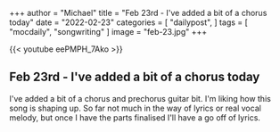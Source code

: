 +++
author = "Michael"
title = "Feb 23rd - I've added a bit of a chorus today"
date = "2022-02-23"
categories = [
  "dailypost",
]
tags = [
  "mocdaily",
  "songwriting"
]
image = "feb-23.jpg"
+++

{{< youtube eePMPH_7Ako >}}

## Feb 23rd - I've added a bit of a chorus today
I've added a bit of a chorus and prechorus guitar bit. I'm liking how this song is shaping up. So far not much in the way of lyrics or real vocal melody, but once I have the parts finalised I'll have a go off of lyrics. 